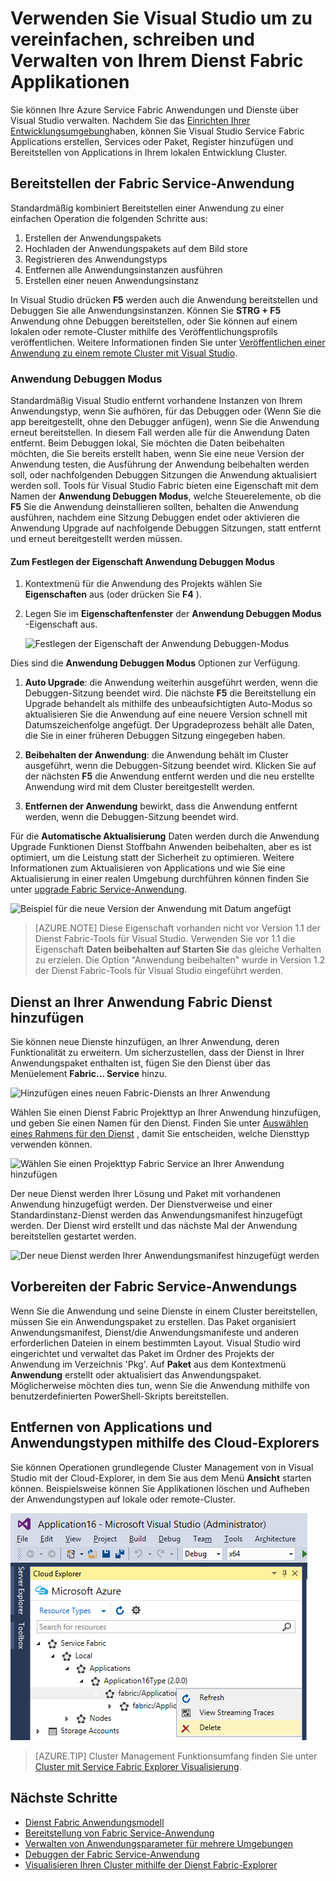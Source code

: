 <properties
   pageTitle="Verwalten Ihrer Anwendung in Visual Studio | Microsoft Azure"
   description="Formular mit Visual Studio erstellen, entwickeln, packen, bereitstellen und Debuggen von Applications Dienst Fabric und Dienstleistungen."
   services="service-fabric"
   documentationCenter=".net"
   authors="seanmck"
   manager="timlt"
   editor=""/>

<tags
   ms.service="service-fabric"
   ms.devlang="dotnet"
   ms.topic="article"
   ms.tgt_pltfrm="na"
   ms.workload="na"
   ms.date="09/09/2016"
   ms.author="seanmck;mikhegn"/>

# <a name="use-visual-studio-to-simplify-writing-and-managing-your-service-fabric-applications"></a>Verwenden Sie Visual Studio um zu vereinfachen, schreiben und Verwalten von Ihrem Dienst Fabric Applikationen

Sie können Ihre Azure Service Fabric Anwendungen und Dienste über Visual Studio verwalten. Nachdem Sie das [Einrichten Ihrer Entwicklungsumgebung](service-fabric-get-started.md)haben, können Sie Visual Studio Service Fabric Applications erstellen, Services oder Paket, Register hinzufügen und Bereitstellen von Applications in Ihrem lokalen Entwicklung Cluster.

## <a name="deploy-your-service-fabric-application"></a>Bereitstellen der Fabric Service-Anwendung

Standardmäßig kombiniert Bereitstellen einer Anwendung zu einer einfachen Operation die folgenden Schritte aus:

1. Erstellen der Anwendungspakets
2. Hochladen der Anwendungspakets auf dem Bild store
3. Registrieren des Anwendungstyps
4. Entfernen alle Anwendungsinstanzen ausführen
5. Erstellen einer neuen Anwendungsinstanz

In Visual Studio drücken **F5** werden auch die Anwendung bereitstellen und Debuggen Sie alle Anwendungsinstanzen. Können Sie **STRG + F5** Anwendung ohne Debuggen bereitstellen, oder Sie können auf einem lokalen oder remote-Cluster mithilfe des Veröffentlichungsprofils veröffentlichen. Weitere Informationen finden Sie unter [Veröffentlichen einer Anwendung zu einem remote Cluster mit Visual Studio](service-fabric-publish-app-remote-cluster.md).

### <a name="application-debug-mode"></a>Anwendung Debuggen Modus

Standardmäßig Visual Studio entfernt vorhandene Instanzen von Ihrem Anwendungstyp, wenn Sie aufhören, für das Debuggen oder (Wenn Sie die app bereitgestellt, ohne den Debugger anfügen), wenn Sie die Anwendung erneut bereitstellen. In diesem Fall werden alle für die Anwendung Daten entfernt. Beim Debuggen lokal, Sie möchten die Daten beibehalten möchten, die Sie bereits erstellt haben, wenn Sie eine neue Version der Anwendung testen, die Ausführung der Anwendung beibehalten werden soll, oder nachfolgenden Debuggen Sitzungen die Anwendung aktualisiert werden soll. Tools für Visual Studio Fabric bieten eine Eigenschaft mit dem Namen der **Anwendung Debuggen Modus**, welche Steuerelemente, ob die **F5** Sie die Anwendung deinstallieren sollten, behalten die Anwendung ausführen, nachdem eine Sitzung Debuggen endet oder aktivieren die Anwendung Upgrade auf nachfolgende Debuggen Sitzungen, statt entfernt und erneut bereitgestellt werden müssen.

#### <a name="to-set-the-application-debug-mode-property"></a>Zum Festlegen der Eigenschaft Anwendung Debuggen Modus

1. Kontextmenü für die Anwendung des Projekts wählen Sie **Eigenschaften** aus (oder drücken Sie **F4** ).
2. Legen Sie im **Eigenschaftenfenster** der **Anwendung Debuggen Modus** -Eigenschaft aus.

    ![Festlegen der Eigenschaft der Anwendung Debuggen-Modus][debugmodeproperty]

Dies sind die **Anwendung Debuggen Modus** Optionen zur Verfügung.

1. **Auto Upgrade**: die Anwendung weiterhin ausgeführt werden, wenn die Debuggen-Sitzung beendet wird. Die nächste **F5** die Bereitstellung ein Upgrade behandelt als mithilfe des unbeaufsichtigten Auto-Modus so aktualisieren Sie die Anwendung auf eine neuere Version schnell mit Datumszeichenfolge angefügt. Der Upgradeprozess behält alle Daten, die Sie in einer früheren Debuggen Sitzung eingegeben haben.

2. **Beibehalten der Anwendung**: die Anwendung behält im Cluster ausgeführt, wenn die Debuggen-Sitzung beendet wird. Klicken Sie auf der nächsten **F5** die Anwendung entfernt werden und die neu erstellte Anwendung wird mit dem Cluster bereitgestellt werden.

3. **Entfernen der Anwendung** bewirkt, dass die Anwendung entfernt werden, wenn die Debuggen-Sitzung beendet wird.

Für die **Automatische Aktualisierung** Daten werden durch die Anwendung Upgrade Funktionen Dienst Stoffbahn Anwenden beibehalten, aber es ist optimiert, um die Leistung statt der Sicherheit zu optimieren. Weitere Informationen zum Aktualisieren von Applications und wie Sie eine Aktualisierung in einer realen Umgebung durchführen können finden Sie unter [upgrade Fabric Service-Anwendung](service-fabric-application-upgrade.md).

![Beispiel für die neue Version der Anwendung mit Datum angefügt][preservedata]

>[AZURE.NOTE] Diese Eigenschaft vorhanden nicht vor Version 1.1 der Dienst Fabric-Tools für Visual Studio. Verwenden Sie vor 1.1 die Eigenschaft **Daten beibehalten auf Starten Sie** das gleiche Verhalten zu erzielen. Die Option "Anwendung beibehalten" wurde in Version 1.2 der Dienst Fabric-Tools für Visual Studio eingeführt werden.

## <a name="add-a-service-to-your-service-fabric-application"></a>Dienst an Ihrer Anwendung Fabric Dienst hinzufügen

Sie können neue Dienste hinzufügen, an Ihrer Anwendung, deren Funktionalität zu erweitern.  Um sicherzustellen, dass der Dienst in Ihrer Anwendungspaket enthalten ist, fügen Sie den Dienst über das Menüelement **Fabric... Service** hinzu.

![Hinzufügen eines neuen Fabric-Diensts an Ihrer Anwendung][newservice]

Wählen Sie einen Dienst Fabric Projekttyp an Ihrer Anwendung hinzufügen, und geben Sie einen Namen für den Dienst.  Finden Sie unter [Auswählen eines Rahmens für den Dienst](service-fabric-choose-framework.md) , damit Sie entscheiden, welche Diensttyp verwenden können.

![Wählen Sie einen Projekttyp Fabric Service an Ihrer Anwendung hinzufügen][addserviceproject]

Der neue Dienst werden Ihrer Lösung und Paket mit vorhandenen Anwendung hinzugefügt werden. Der Dienstverweise und einer Standardinstanz-Dienst werden das Anwendungsmanifest hinzugefügt werden. Der Dienst wird erstellt und das nächste Mal der Anwendung bereitstellen gestartet werden.

![Der neue Dienst werden Ihrer Anwendungsmanifest hinzugefügt werden][newserviceapplicationmanifest]

## <a name="package-your-service-fabric-application"></a>Vorbereiten der Fabric Service-Anwendungs

Wenn Sie die Anwendung und seine Dienste in einem Cluster bereitstellen, müssen Sie ein Anwendungspaket zu erstellen.  Das Paket organisiert Anwendungsmanifest, Dienst/die Anwendungsmanifeste und anderen erforderlichen Dateien in einem bestimmten Layout.  Visual Studio wird eingerichtet und verwaltet das Paket im Ordner des Projekts der Anwendung im Verzeichnis 'Pkg'.  Auf **Paket** aus dem Kontextmenü **Anwendung** erstellt oder aktualisiert das Anwendungspaket.  Möglicherweise möchten dies tun, wenn Sie die Anwendung mithilfe von benutzerdefinierten PowerShell-Skripts bereitstellen.

## <a name="remove-applications-and-application-types-using-cloud-explorer"></a>Entfernen von Applications und Anwendungstypen mithilfe des Cloud-Explorers

Sie können Operationen grundlegende Cluster Management von in Visual Studio mit der Cloud-Explorer, in dem Sie aus dem Menü **Ansicht** starten können. Beispielsweise können Sie Applikationen löschen und Aufheben der Anwendungstypen auf lokale oder remote-Cluster.

![Entfernen einer Anwendungs](./media/service-fabric-manage-application-in-visual-studio/removeapplication.png)

>[AZURE.TIP] Cluster Management Funktionsumfang finden Sie unter [Cluster mit Service Fabric Explorer Visualisierung](service-fabric-visualizing-your-cluster.md).


<!--Every topic should have next steps and links to the next logical set of content to keep the customer engaged-->
## <a name="next-steps"></a>Nächste Schritte

- [Dienst Fabric Anwendungsmodell](service-fabric-application-model.md)
- [Bereitstellung von Fabric Service-Anwendung](service-fabric-deploy-remove-applications.md)
- [Verwalten von Anwendungsparameter für mehrere Umgebungen](service-fabric-manage-multiple-environment-app-configuration.md)
- [Debuggen der Fabric Service-Anwendung](service-fabric-debugging-your-application.md)
- [Visualisieren Ihren Cluster mithilfe der Dienst Fabric-Explorer](service-fabric-visualizing-your-cluster.md)

<!--Image references-->
[addserviceproject]:./media/service-fabric-manage-application-in-visual-studio/addserviceproject.png
[manageservicefabric]: ./media/service-fabric-manage-application-in-visual-studio/manageservicefabric.png
[newservice]:./media/service-fabric-manage-application-in-visual-studio/newservice.png
[newserviceapplicationmanifest]:./media/service-fabric-manage-application-in-visual-studio/newserviceapplicationmanifest.png
[preservedata]:./media/service-fabric-manage-application-in-visual-studio/preservedata.png
[debugmodeproperty]:./media/service-fabric-manage-application-in-visual-studio/debugmodeproperty.png
